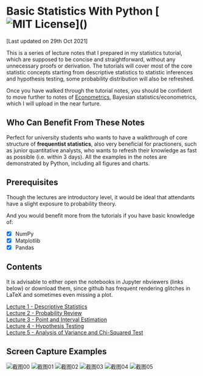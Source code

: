 # Basic Statistics With Python [![MIT License](https://img.shields.io/apm/l/atomic-design-ui.svg?)]()
[Last updated on 29th Oct 2021]

This is a series of lecture notes that I prepared in my statistics tutorial, which are supposed to be concise and straightforward, without any unnecessary proofs or derivation. The tutorials will cover most of the core statistic concepts starting from descriptive statistics to statistic inferences and hypothesis testing, some probability distribution will also be refreshed. 

Once you have walked through the tutorial notes, you should be confident to move further to notes of <a href='https://github.com/MacroAnalyst/Basic_Econometrics_With_Python' target='_blank'>Econometrics</a>, Bayesian statistics/econometrics, which I will upload in the near furture.

## Who Can Benefit From These Notes
Perfect for university students who wants to have a walkthrough of core structure of **frequentist statistics**, also very beneficial for practioners, such as junior quantitative analysts, who wants to refresh their knowledge as fast as possible (i.e. within 3 days). All the examples in the notes are demonstrated by Python, including all figures and charts.

## Prerequisites
Though the lectures are introductory level, it would be ideal that attendants have a slight exposure to probability theory.

And you would benefit more from the tutorials if you have basic knowledge of: 
- [x] NumPy
- [x] Matplotlib
- [x] Pandas

## Contents
It is advisable to either open the notebooks in Jupyter nbviewers (links below) or download them, since github has frequent rendering glitches in LaTeX and sometimes even missing a plot.

[Lecture 1 - Descriptive Statistics](https://nbviewer.jupyter.org/github/MacroAnalyst/Basic_Statistics_With_Python/blob/main/Chapter%201%20-%20Descriptive%20Statistics.ipynb)<br>
[Lecture 2 - Probability Review](https://nbviewer.jupyter.org/github/MacroAnalyst/Basic_Statistics_With_Python/blob/main/Chapter%202%20-%20Probability%20Review.ipynb)<br>
[Lecture 3 - Point and Interval Estimation](https://nbviewer.jupyter.org/github/MacroAnalyst/Basic_Statistics_With_Python/blob/main/Chapter%203%20-%20Point%20and%20Interval%20Estimation.ipynb)<br>
[Lecture 4 - Hypothesis Testing](https://nbviewer.jupyter.org/github/MacroAnalyst/Basic_Statistics_With_Python/blob/main/Chapter%204%20-%20Hypothesis%20Testing.ipynb)<br>
[Lecture 5 - Analysis of Variance and Chi-Squared Test](https://nbviewer.jupyter.org/github/MacroAnalyst/Basic_Statistics_With_Python/blob/main/Chapter%205%20-%20Analysis%20of%20Variance%20and%20Chi-Squared%20Test.ipynb)<br>

## Screen Capture Examples
![截图00](https://user-images.githubusercontent.com/59842360/125285980-2afc6580-e313-11eb-8169-7c0661cb8684.jpg)
![截图01](https://user-images.githubusercontent.com/59842360/125285987-2cc62900-e313-11eb-8581-eddef58740a9.jpg)
![截图02](https://user-images.githubusercontent.com/59842360/125285995-2df75600-e313-11eb-89eb-29dd7fa53557.jpg)
![截图03](https://user-images.githubusercontent.com/59842360/125286000-2e8fec80-e313-11eb-8b5b-8032bf25f9ba.jpg)
![截图04](https://user-images.githubusercontent.com/59842360/125286004-2fc11980-e313-11eb-9c1f-d13c7456673c.jpg)
![截图05](https://user-images.githubusercontent.com/59842360/125286008-30f24680-e313-11eb-9b7b-d7b0db2a3397.jpg)
